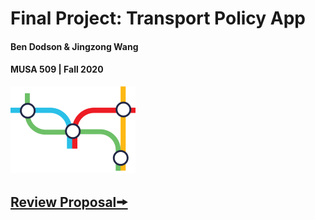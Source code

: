 # Final Project: Transport Policy App
#### Ben Dodson & Jingzong Wang
#### MUSA 509 | Fall 2020
<img src="https://github.com/MUSA-509/final-project-jingzong-ben/blob/master/assets/logo.png" style="width:200px;"/>

## <a href="https://github.com/MUSA-509/final-project-jingzong-ben/blob/assets/Proposal.md"> Review Proposal🠚   </a>